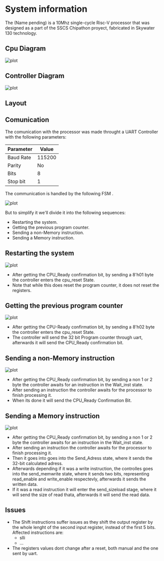 # System information
The (Name pending) is a 10Mhz single-cycle Risc-V processor that was designed as a part of the SSCS Chipathon proyect, fabricated in Skywater 130 technology.




## Cpu Diagram

![plot](./img/Cpu_Diagram.png)


## Controller Diagram

![plot](./img/Controller_diagram.png)

## Layout





## Comunication 

The comunication with the processor was made throught a UART Controller with the following parameters:

| Parameter | Value          |
|-----------|----------------|
| Baud Rate | 115200         |
| Parity    | No             |
| Bits      | 8              |
| Stop bit  | 1              |

The communication is handled by the following FSM .

![plot](./img/CommFSM.png)

But to simplify it we'll divide it into the following sequences:

- Restarting the system.
- Getting the previous program counter.
- Sending a non-Memory instruction.
- Sending a Memory instruction.

## Restarting the system


![plot](./img/ResetSec.png)

- After getting the CPU_Ready confirmation bit, by sending a  8'h01  byte the controller enters the cpu_reset State.
- Note that while this does reset the program counter, it does not reset the registers.
## Getting the previous program counter

![plot](./img/PCSec.png)

- After getting the CPU-Ready confirmation bit, by sending a  8'h02  byte the controller enters the cpu_reset State.
- The controller will send the 32 bit Program counter through uart, afterwards it will send the CPU_Ready confirmation bit.

## Sending a non-Memory instruction

![plot](./img/NonMemInst.png)
- After getting the CPU_Ready confirmation bit, by sending a non 1 or 2 byte the controller awaits for an instruction in the Wait_inst state.
- After sending an instruction the controller awaits for the processor to finish processing it.
- When its done it will send the CPU_Ready Confirmation Bit.


## Sending a Memory instruction
![plot](./img/MemInst.png)

- After getting the CPU_Ready confirmation bit, by sending a non 1 or 2 byte the controller awaits for an instruction in the Wait_inst state.
- After sending an instruction the controller awaits for the processor to finish processing it.
- Then it goes into goes into the Send_Adress state, where it sends the 32-bit calculated adress.
- Afterwards depending if it was a write instruction, the controlles goes into the send_memwrite state, where it sends two bits, representing read_enable and write_enable respectevly, afterwards it sends the written data.
- If it was a read instruction it will enter the send_sizeload stage,  where it will send the size of read thata, afterwards it will send the read data.



## Issues


- The Shift instructions suffer issues as they shift the output register by the whole lenght of the second input register, instead of the first 5 bits. Affected instructions are:
    - slli
    - ...
- The registers values dont change after a reset, both manual and the one sent by uart.